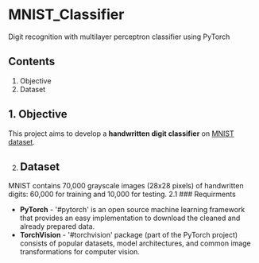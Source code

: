 # MNIST_Classifier
Digit recognition with multilayer perceptron classifier using PyTorch 

## Contents
1. Objective
2. Dataset


## 1. Objective
This project aims to develop a **handwritten digit classifier** on [MNIST dataset](http://yann.lecun.com/exdb/mnist/).

2. ## Dataset
MNIST contains 70,000 grayscale images (28x28 pixels) of handwritten digits: 60,000 for training and 10,000 for testing. 
2.1 ### Requirments 
- **PyTorch** - '#pytorch' is an open source machine learning framework that provides an easy implementation to download the cleaned and already prepared data.
- **TorchVision** - '#torchvision' package (part of the PyTorch project) consists of popular datasets, model architectures, and common image transformations for computer vision.



